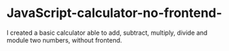 # JavaScript-calculator-no-frontend-

I created a basic calculator able to add, subtract, multiply, divide and module two numbers, without frontend.
